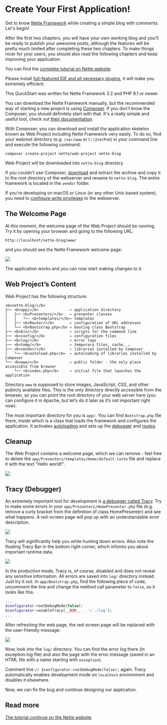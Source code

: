 Create Your First Application!
==============================

Get to know [Nette Framework](https://nette.org) while creating a simple blog with comments. Let's begin!

After the first two chapters, you will have your own working blog and you'll be ready to publish your awesome posts, although the features will be pretty much limited after completing these two chapters. To make things nicer for your users, you should also read the following chapters and keep improving your application.

You can find the [complete tutorial on Nette website](https://doc.nette.org/en/quickstart/getting-started).

Please install [full-featured IDE and all necessary plugins](https://doc.nette.org/en/best-practices/editors-and-tools), it will make you extremely efficient.

This QuickStart was written for Nette Framework 3.2 and PHP 8.1 or newer.

You can download the Nette Framework manually, but the recommended way of starting a new project is using [Composer](https://doc.nette.org/en/best-practices/composer). If you don't know the Composer, you should definitely start with that. It's a really simple and useful tool, check out [their documentation](https://getcomposer.org/doc/).

With Composer, you can download and install the application skeleton known as Web Project including Nette Framework very easily. To do so, find your webroot directory (e.g. `/var/www` or `C:\InetPub`) in your command line and execute the following command:

```shell
composer create-project nette/web-project nette-blog
```

Web Project will be downloaded into `nette-blog` directory.

If you couldn't use Composer, [download](https://github.com/nette/web-project/archive/preloaded.zip) and extract the archive and copy it to the root directory of the webserver and rename to `nette-blog`. The entire framework is located in the `vendor` folder.

If you're developing on macOS or Linux (or any other Unix based system), you need to [configure write privileges](https://doc.nette.org/en/troubleshooting#toc-setting-directory-permissions) to the webserver.


The Welcome Page
----------------

At this moment, the welcome page of the Web Project should be running. Try it by opening your browser and going to the following URL:

```
http://localhost/nette-blog/www/
```

and you should see the Nette Framework welcome page:

![](https://files.nette.org/git/doc/qs-welcome.webp)

The application works and you can now start making changes to it.


Web Project’s Content
---------------------

Web Project has the following structure:

```pre
<b>nette-blog/</b>
├── <b>app/</b>              ← application directory
│   ├── <b>Presenters/</b>   ← presenter classes
│   │   └── <b>templates/</b>← templates
│   ├── <b>Router/</b>       ← configuration of URL addresses
│   └── <b>Bootstrap.php</b> ← booting class Bootstrap
├── <b>bin/</b>              ← scripts for the command line
├── <b>config/</b>           ← configuration files
├── <b>log/</b>              ← error logs
├── <b>temp/</b>             ← temporary files, cache, …
├── <b>vendor/</b>           ← libraries installed by Composer
│   └── <b>autoload.php</b>  ← autoloading of libraries installed by Composer
└── <b>www/</b>              ← public folder - the only place accessible from browser
    └── <b>index.php</b>     ← initial file that launches the application
```

Directory `www` is supposed to store images, JavaScript, CSS, and other publicly available files. This is the only directory directly accessible from the browser, so you can point the root directory of your web server here (you can configure it in Apache, but let’s do it later as it’s not important right now).

The most important directory for you is `app/`. You can find `Bootstrap.php` file there, inside which is a class that loads the framework and configures the application. It activates [autoloading](https://doc.nette.org/en/robot-loader) and sets up the [debugger](https://tracy.nette.org/) and [routes](https://doc.nette.org/en/application/routing).


Cleanup
-------

The Web Project contains a welcome page, which we can remove - feel free to delete the `app/Presenters/templates/Home/default.latte` file and replace it with the text "Hello world!".


![](https://files.nette.org/git/doc/qs-hello.webp)


Tracy (Debugger)
----------------

An extremely important tool for development is [a debugger called Tracy](https://tracy.nette.org/). Try to make some errors in your `app/Presenters/HomePresenter.php` file (e.g. remove a curly bracket from the definition of class HomePresenter) and see what happens. A red-screen page will pop up with an understandable error description.

![](https://files.nette.org/git/doc/qs-tracy.webp)

Tracy will significantly help you while hunting down errors. Also note the floating Tracy Bar in the bottom right corner, which informs you about important runtime data.

![](https://files.nette.org/git/doc/qs-tracybar.webp)

In the production mode, Tracy is, of course, disabled and does not reveal any sensitive information. All errors are saved into `log/` directory instead. Just try it out. In `app/Bootstrap.php`, find the following piece of code, uncomment the line and change the method call parameter to `false`, so it looks like this:

```php .{file:app/Bootstrap.php}
...
$configurator->setDebugMode(false);
$configurator->enableTracy(__DIR__ . '/../log');
...
```

After refreshing the web page, the red-screen page will be replaced with the user-friendly message:

![](https://files.nette.org/git/doc/qs-fatal.webp)

Now, look into the `log/` directory. You can find the error log there (in exception.log file) and also the page with the error message (saved in an HTML file with a name starting with `exception`).

Comment line `// $configurator->setDebugMode(false);` again. Tracy automatically enables development mode on `localhost` environment and disables it elsewhere.

Now, we can fix the bug and continue designing our application.


Read more
---------

[The tutorial continue on the Nette website](https://doc.nette.org/en/quickstart/home-page).
